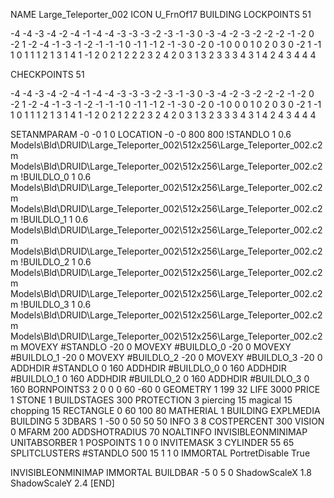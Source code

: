 NAME Large_Teleporter_002
ICON U_FrnOf17
BUILDING
LOCKPOINTS   51  

-4 -4 -3 -4 -2 -4 -1 -4
-4 -3 -3 -3 -2 -3 -1 -3 0 -3 
-4 -2 -3 -2 -2 -2 -1 -2 0 -2 1 -2 
-4 -1 -3 -1 -2 -1 -1 -1 0 -1 1 -1 2 -1 
 -3  0 -2  0 -1  0 0  0 1  0 2  0 3  0 
 -2  1 -1  1 0  1 1  1 2  1 3  1 4  1
 -1  2 0  2 1  2 2  2 3  2 4  2
 0  3 1  3 2  3 3  3 4  3
 1  4 2  4 3  4 4  4

CHECKPOINTS  51

-4 -4 -3 -4 -2 -4 -1 -4
-4 -3 -3 -3 -2 -3 -1 -3 0 -3 
-4 -2 -3 -2 -2 -2 -1 -2 0 -2 1 -2 
-4 -1 -3 -1 -2 -1 -1 -1 0 -1 1 -1 2 -1 
 -3  0 -2  0 -1  0 0  0 1  0 2  0 3  0 
 -2  1 -1  1 0  1 1  1 2  1 3  1 4  1
 -1  2 0  2 1  2 2  2 3  2 4  2
 0  3 1  3 2  3 3  3 4  3
 1  4 2  4 3  4 4  4

SETANMPARAM -0 -0 1 0
LOCATION -0 -0 800 800
!STANDLO      1 0.6 Models\Bld\DRUID\Large_Teleporter_002\512x256\Large_Teleporter_002.c2m Models\Bld\DRUID\Large_Teleporter_002\512x256\Large_Teleporter_002.c2m 
!BUILDLO_0    1 0.6 Models\Bld\DRUID\Large_Teleporter_002\512x256\Large_Teleporter_002.c2m Models\Bld\DRUID\Large_Teleporter_002\512x256\Large_Teleporter_002.c2m 
!BUILDLO_1    1 0.6 Models\Bld\DRUID\Large_Teleporter_002\512x256\Large_Teleporter_002.c2m Models\Bld\DRUID\Large_Teleporter_002\512x256\Large_Teleporter_002.c2m 
!BUILDLO_2    1 0.6 Models\Bld\DRUID\Large_Teleporter_002\512x256\Large_Teleporter_002.c2m Models\Bld\DRUID\Large_Teleporter_002\512x256\Large_Teleporter_002.c2m 
!BUILDLO_3    1 0.6 Models\Bld\DRUID\Large_Teleporter_002\512x256\Large_Teleporter_002.c2m Models\Bld\DRUID\Large_Teleporter_002\512x256\Large_Teleporter_002.c2m 
MOVEXY #STANDLO   -20 0
MOVEXY #BUILDLO_0 -20 0
MOVEXY #BUILDLO_1 -20 0
MOVEXY #BUILDLO_2 -20 0
MOVEXY #BUILDLO_3 -20 0
ADDHDIR #STANDLO 0 160
ADDHDIR #BUILDLO_0 0 160
ADDHDIR #BUILDLO_1 0 160
ADDHDIR #BUILDLO_2 0 160
ADDHDIR #BUILDLO_3 0 160
BORNPOINTS3 2 0 0 0 60 -60 0
GEOMETRY 1 199 32
LIFE     3000
PRICE 1 STONE 1
BUILDSTAGES 300
PROTECTION 3 piercing 15 magical 15 chopping 15
RECTANGLE    0 60 100 80
MATHERIAL 1 BUILDING
EXPLMEDIA BUILDING 5
3DBARS 1 -50 0 50 50 50
INFO 3 8
COSTPERCENT 300
VISION 0
MFARM 200
ADDSHOTRADIUS 70
NOALTINFO
INVISIBLEONMINIMAP
UNITABSORBER 1
POSPOINTS 1 0 0
INVITEMASK 3
CYLINDER 55 65
SPLITCLUSTERS #STANDLO 500 15 1 1 0
IMMORTAL
PortretDisable True

INVISIBLEONMINIMAP
IMMORTAL
BUILDBAR -5 0 5 0
ShadowScaleX 1.8
ShadowScaleY 2.4
[END]

